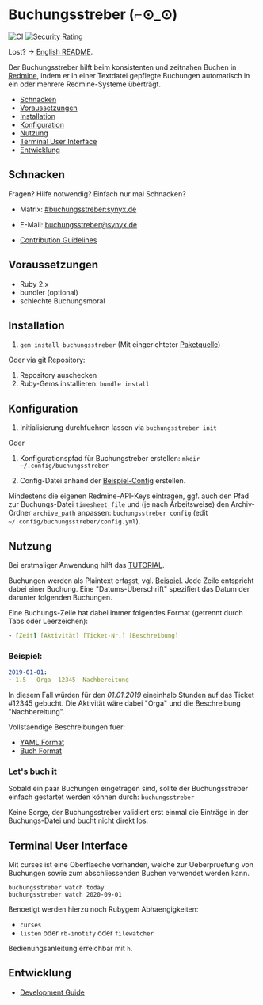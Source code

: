 Buchungsstreber (⌐⊙_⊙)
======================

![CI](https://github.com/synyx/buchungsstreber/workflows/CI/badge.svg)
[![Security Rating](https://sonarcloud.io/api/project_badges/measure?project=com.github.synyx%3Abuchungsstreber&metric=security_rating)](https://sonarcloud.io/dashboard?id=com.github.synyx%3Abuchungsstreber)

Lost? -> [English README][english].

Der Buchungsstreber hilft beim konsistenten und zeitnahen Buchen in [Redmine][redmine], indem er
in einer Textdatei gepflegte Buchungen automatisch in ein oder mehrere Redmine-Systeme überträgt.

  [redmine]: https://www.redmine.org
  [english]: README_en.md

* [Schnacken](#schnacken)
* [Voraussetzungen](#voraussetzungen)
* [Installation](#installation)
* [Konfiguration](#konfiguration)
* [Nutzung](#nutzung)
* [Terminal User Interface](#terminal-user-interface)
* [Entwicklung](#entwicklung)

Schnacken
---------

Fragen?  Hilfe notwendig?  Einfach nur mal Schnacken?

* Matrix: [#buchungsstreber:synyx.de](https://matrix.to/#/!BxFxbjMxhzwOlFxvMm:synyx.de/)
* E-Mail: [buchungsstreber@synyx.de](mailto:buchungsstreber@synyx.de)
* [Contribution Guidelines][contributing]

  [contributing]: CONTRIBUTING.md

Voraussetzungen
---------------

- Ruby 2.x
- bundler (optional)
- schlechte Buchungsmoral
  
Installation
------------

1. `gem install buchungsstreber` (Mit eingerichteter [Paketquelle][rubygems])

  [rubygems]: doc/rubygems.md

Oder via git Repository:

1. Repository auschecken
2. Ruby-Gems installieren: `bundle install`

Konfiguration
------------

1. Initialisierung durchfuehren lassen via
   `buchungsstreber init`

Oder

1. Konfigurationspfad für Buchungstreber erstellen:
`mkdir ~/.config/buchungsstreber`

2. Config-Datei anhand der [Beispiel-Config](example.config.yml) erstellen.

Mindestens die eigenen Redmine-API-Keys eintragen, ggf. auch den Pfad zur
Buchungs-Datei `timesheet_file` und (je nach Arbeitsweise) den Archiv-Ordner
`archive_path` anpassen: `buchungsstreber config` (edit
`~/.config/buchungsstreber/config.yml`).

Nutzung
-------

Bei erstmaliger Anwendung hilft das [TUTORIAL](./doc/tutorial.md).

Buchungen werden als Plaintext erfasst, vgl. [Beispiel](example.buchungen.yml). Jede Zeile entspricht dabei einer Buchung.
Eine "Datums-Überschrift" spezifiert das Datum der darunter folgenden Buchungen.

Eine Buchungs-Zeile hat dabei immer folgendes Format (getrennt durch Tabs oder Leerzeichen):
```yaml
- [Zeit] [Aktivität] [Ticket-Nr.] [Beschreibung]
```

### Beispiel:
```yaml
2019-01-01:
- 1.5   Orga  12345  Nachbereitung
```
In diesem Fall würden für den *01.01.2019* eineinhalb Stunden auf das Ticket #12345 gebucht. 
Die Aktivität wäre dabei "Orga" und die Beschreibung "Nachbereitung".

Vollstaendige Beschreibungen fuer:

* [YAML Format](./doc/yaml_format.md)
* [Buch Format](./doc/buch_format.md)

### Let's buch it

Sobald ein paar Buchungen eingetragen sind, sollte der Buchungsstreber einfach
gestartet werden können durch: `buchungsstreber`

Keine Sorge, der Buchungsstreber validiert erst einmal die Einträge in der
Buchungs-Datei und bucht nicht direkt los.


## Terminal User Interface

Mit curses ist eine Oberflaeche vorhanden, welche zur Ueberpruefung von
Buchungen sowie zum abschliessenden Buchen verwendet werden kann.

```shell script
buchungsstreber watch today
buchungsstreber watch 2020-09-01
```

Benoetigt werden hierzu noch Rubygem Abhaengigkeiten:

* `curses`
* `listen` oder `rb-inotify` oder `filewatcher`

Bedienungsanleitung erreichbar mit `h`.


Entwicklung
-----------

* [Development Guide](./doc/development.md)
